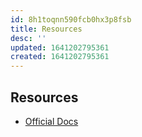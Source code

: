 ```yaml
---
id: 8h1toqnn590fcb0hx3p8fsb
title: Resources
desc: ''
updated: 1641202795361
created: 1641202795361
---
```



## Resources

- [Official Docs](https://docs.prefect.io/core/concepts/schedules.html#clocks)
